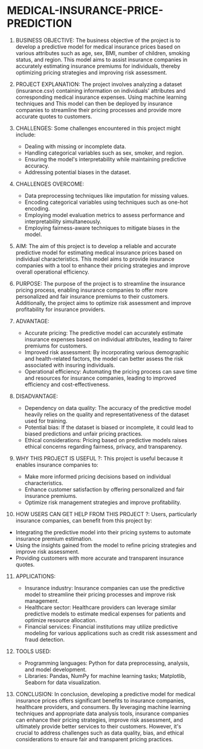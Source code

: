 # MEDICAL-INSURANCE-PRICE-PREDICTION
1. BUSINESS OBJECTIVE:
   The business objective of the project is to develop a predictive model for medical insurance prices based on various attributes such as age, sex, BMI, number of children, smoking status, and region. This model aims to assist insurance companies in accurately estimating insurance premiums for individuals, thereby optimizing pricing strategies and improving risk assessment.

2. PROJECT EXPLANATION:
   The project involves analyzing a dataset (insurance.csv) containing information on individuals' attributes and corresponding medical insurance expenses. Using machine learning techniques and This model can then be deployed by insurance companies to streamline their pricing processes and provide more accurate quotes to customers.

3. CHALLENGES:
   Some challenges encountered in this project might include:
   - Dealing with missing or incomplete data.
   - Handling categorical variables such as sex, smoker, and region.
   - Ensuring the model's interpretability while maintaining predictive accuracy.
   - Addressing potential biases in the dataset.

4. CHALLENGES OVERCOME:
   - Data preprocessing techniques like imputation for missing values.
   - Encoding categorical variables using techniques such as one-hot encoding.
   - Employing model evaluation metrics to assess performance and interpretability simultaneously.
   - Employing fairness-aware techniques to mitigate biases in the model.

5. AIM:
   The aim of this project is to develop a reliable and accurate predictive model for estimating medical insurance prices based on individual characteristics. This model aims to provide insurance companies with a tool to enhance their pricing strategies and improve overall operational efficiency.

6. PURPOSE:
   The purpose of the project is to streamline the insurance pricing process, enabling insurance companies to offer more personalized and fair insurance premiums to their customers. Additionally, the project aims to optimize risk assessment and improve profitability for insurance providers.

7. ADVANTAGE:
   - Accurate pricing: The predictive model can accurately estimate insurance expenses based on individual attributes, leading to fairer premiums for customers.
   - Improved risk assessment: By incorporating various demographic and health-related factors, the model can better assess the risk associated with insuring individuals.
   - Operational efficiency: Automating the pricing process can save time and resources for insurance companies, leading to improved efficiency and cost-effectiveness.

8. DISADVANTAGE:
   - Dependency on data quality: The accuracy of the predictive model heavily relies on the quality and representativeness of the dataset used for training.
   - Potential bias: If the dataset is biased or incomplete, it could lead to biased predictions and unfair pricing practices.
   - Ethical considerations: Pricing based on predictive models raises ethical concerns regarding fairness, privacy, and transparency.

9. WHY THIS PROJECT IS USEFUL ?:
   This project is useful because it enables insurance companies to:
   - Make more informed pricing decisions based on individual characteristics.
   - Enhance customer satisfaction by offering personalized and fair insurance premiums.
   - Optimize risk management strategies and improve profitability.

10. HOW USERS CAN GET HELP FROM THIS PROJECT ?:
    Users, particularly insurance companies, can benefit from this project by:
   - Integrating the predictive model into their pricing systems to automate insurance premium estimation.
   - Using the insights gained from the model to refine pricing strategies and improve risk assessment.
   - Providing customers with more accurate and transparent insurance quotes.

11. APPLICATIONS:
    - Insurance industry: Insurance companies can use the predictive model to streamline their pricing processes and improve risk management.
    - Healthcare sector: Healthcare providers can leverage similar predictive models to estimate medical expenses for patients and optimize resource allocation.
    - Financial services: Financial institutions may utilize predictive modeling for various applications such as credit risk assessment and fraud detection.

12. TOOLS USED:
    - Programming languages: Python for data preprocessing, analysis, and model development.
    - Libraries: Pandas, NumPy for machine learning tasks; Matplotlib, Seaborn for data visualization.

13. CONCLUSION:
    In conclusion, developing a predictive model for medical insurance prices offers significant benefits to insurance companies, healthcare providers, and consumers. By leveraging machine learning techniques and appropriate data analysis tools, insurance companies can enhance their pricing strategies, improve risk assessment, and ultimately provide better services to their customers. However, it's crucial to address challenges such as data quality, bias, and ethical considerations to ensure fair and transparent pricing practices.
